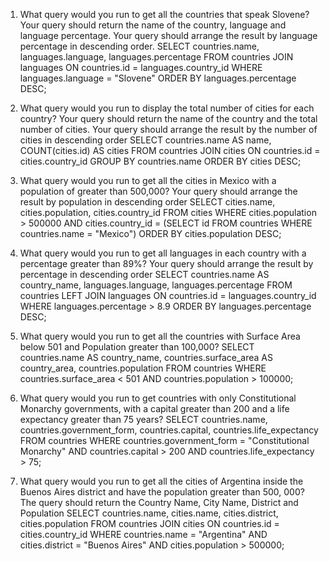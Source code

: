 1. What query would you run to get all the countries that speak Slovene? Your query should return the name of the country, language and language percentage. Your query should arrange the result by language percentage in descending order.
SELECT countries.name, languages.language, languages.percentage FROM countries JOIN languages ON countries.id = languages.country_id WHERE languages.language = "Slovene" ORDER BY languages.percentage DESC;

2. What query would you run to display the total number of cities for each country? Your query should return the name of the country and the total number of cities. Your query should arrange the result by the number of cities in descending order
SELECT countries.name AS name, COUNT(cities.id) AS cities FROM countries JOIN cities ON countries.id = cities.country_id GROUP BY countries.name ORDER BY cities DESC;

3. What query would you run to get all the cities in Mexico with a population of greater than 500,000? Your query should arrange the result by population in descending order
SELECT cities.name, cities.population, cities.country_id FROM cities WHERE cities.population > 500000 AND cities.country_id = (SELECT id FROM countries WHERE countries.name = "Mexico") ORDER BY cities.population DESC;

4. What query would you run to get all languages in each country with a percentage greater than 89%? Your query should arrange the result by percentage in descending order
SELECT countries.name AS country_name, languages.language, languages.percentage FROM countries LEFT JOIN languages ON countries.id = languages.country_id WHERE languages.percentage > 8.9 ORDER BY languages.percentage DESC;

5. What query would you run to get all the countries with Surface Area below 501 and Population greater than 100,000?
SELECT countries.name AS country_name, countries.surface_area AS country_area, countries.population FROM countries WHERE countries.surface_area < 501 AND countries.population > 100000;

6. What query would you run to get countries with only Constitutional Monarchy governments, with a capital greater than 200 and a life expectancy greater than 75 years?
SELECT countries.name, countries.government_form, countries.capital, countries.life_expectancy FROM countries WHERE countries.government_form = "Constitutional Monarchy" AND countries.capital > 200 AND countries.life_expectancy > 75;

7. What query would you run to get all the cities of Argentina inside the Buenos Aires district and have the population greater than 500, 000? The query should return the Country Name, City Name, District and Population
SELECT countries.name, cities.name, cities.district, cities.population FROM countries JOIN cities ON countries.id = cities.country_id WHERE countries.name = "Argentina" AND cities.district = "Buenos Aires" AND cities.population > 500000;
